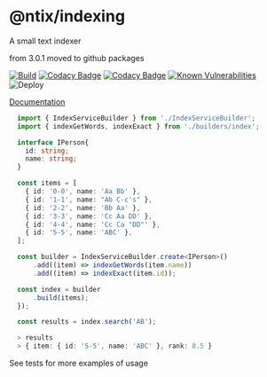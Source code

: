 # @ntix/indexing

A small text indexer

from 3.0.1 moved to github packages

[![Build](https://github.com/ntix/indexing/actions/workflows/build.yml/badge.svg)](https://github.com/ntix/indexing/actions/workflows/build.yml)
[![Codacy Badge](https://api.codacy.com/project/badge/Grade/1a87c55f9eb644488095b31b223676a6)](https://app.codacy.com/gh/ntix/indexing?utm_source=github.com&utm_medium=referral&utm_content=ntix/indexing&utm_campaign=Badge_Grade)
[![Codacy Badge](https://app.codacy.com/project/badge/Coverage/c5d087874caf417c9e38073ee9770fc2)](https://app.codacy.com/gh/ntix/indexing/dashboard?utm_source=gh&utm_medium=referral&utm_content=&utm_campaign=Badge_coverage)
[![Known Vulnerabilities](https://snyk.io/test/github/ntix/indexing/badge.svg)](https://snyk.io/test/github/ntix/indexing)
![Deploy](https://github.com/ntix/indexing/actions/workflows/deploy.yml/badge.svg)

[Documentation](https://ntix.github.io/indexing/)

```typescript
  import { IndexServiceBuilder } from './IndexServiceBuilder';
  import { indexGetWords, indexExact } from './builders/index';

  interface IPerson{
    id: string;
    name: string;
  }

  const items = [
    { id: '0-0', name: 'Aa Bb' },
    { id: '1-1', name: "Ab C-c's" },
    { id: '2-2', name: 'Bb Aa' },
    { id: '3-3', name: 'Cc Aa DD' },
    { id: '4-4', name: 'Cc Ca "DD"' },
    { id: '5-5', name: 'ABC' },
  ];

  const builder = IndexServiceBuilder.create<IPerson>()
      .add((item) => indexGetWords(item.name))
      .add((item) => indexExact(item.id));

  const index = builder
      .build(items);
  });

  const results = index.search('AB');

  > results 
  > { item: { id: '5-5', name: 'ABC' }, rank: 8.5 }

```

See tests for more examples of usage
